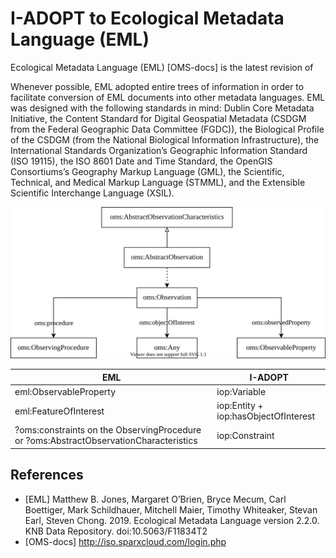 # I-ADOPT to Ecological Metadata Language (EML)

Ecological Metadata Language (EML) [OMS-docs] is the latest revision of 

Whenever possible, EML adopted entire trees of information in order to facilitate conversion of EML documents into other metadata languages. EML was designed with the following standards in mind: Dublin Core Metadata Initiative, the Content Standard for Digital Geospatial Metadata (CSDGM from the Federal Geographic Data Committee (FGDC)), the Biological Profile of the CSDGM (from the National Biological Information Infrastructure), the International Standards Organization’s Geographic Information Standard (ISO 19115), the ISO 8601 Date and Time Standard, the OpenGIS Consortiums’s Geography Markup Language (GML), the Scientific, Technical, and Medical Markup Language (STMML), and the Extensible Scientific Interchange Language (XSIL).

![OMS overview](./gfx/oms.svg)

| EML                    | I-ADOPT                                               |
|------------------------|-------------------------------------------------------|
| eml:ObservableProperty | iop:Variable                                          |
| eml:FeatureOfInterest  | iop:Entity + iop:hasObjectOfInterest                  |
| ?oms:constraints on the ObservingProcedure or ?oms:AbstractObservationCharacteristics | iop:Constraint                                          |

## References

* [EML] Matthew B. Jones, Margaret O’Brien, Bryce Mecum, Carl Boettiger, Mark Schildhauer, Mitchell Maier, Timothy Whiteaker, Stevan Earl, Steven Chong. 2019. Ecological Metadata Language version 2.2.0. KNB Data Repository. doi:10.5063/F11834T2
* [OMS-docs] http://iso.sparxcloud.com/login.php
